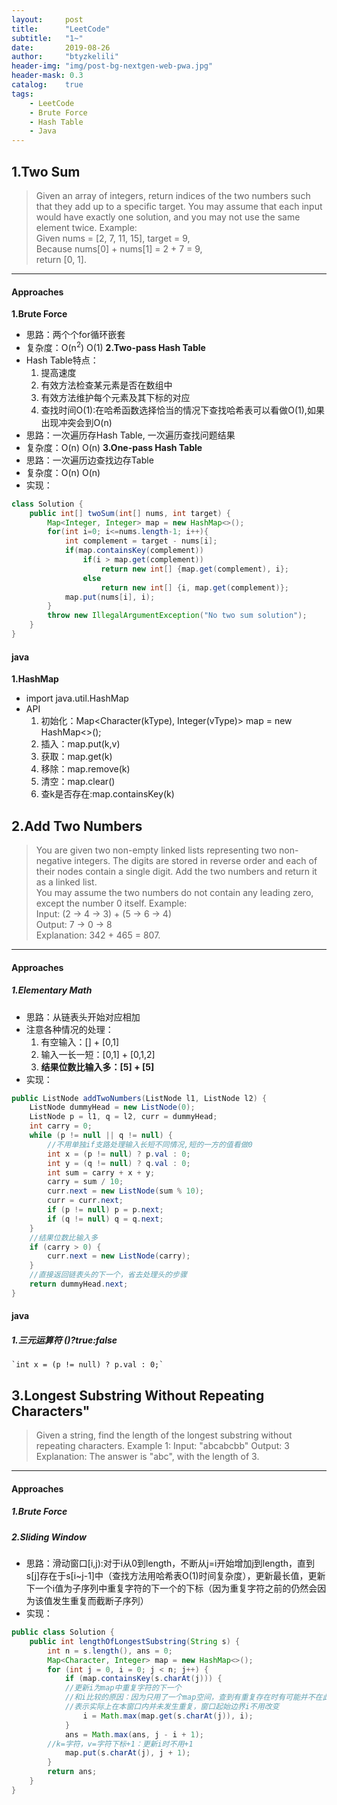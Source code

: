```yaml
---
layout:     post
title:      "LeetCode"
subtitle:   "1~"
date:       2019-08-26
author:     "btyzkelili"
header-img: "img/post-bg-nextgen-web-pwa.jpg"
header-mask: 0.3
catalog:    true
tags:
    - LeetCode
    - Brute Force
    - Hash Table
    - Java
---  
```

## 1.Two Sum  
>Given an array of integers, return indices of the two numbers such that they add up to a specific target.
>You may assume that each input would have exactly one solution, and you may not use the same element twice.
>Example:  
>Given nums = [2, 7, 11, 15], target = 9,  
>Because nums[0] + nums[1] = 2 + 7 = 9,  
>return [0, 1]. 
---

#### Approaches
**1.Brute Force**  
* 思路：两个个for循环嵌套  
* 复杂度：O(n<sup>2</sup>) O(1)
**2.Two-pass Hash Table**    
* Hash Table特点：
	1. 提高速度
	2. 有效方法检查某元素是否在数组中
	3. 有效方法维护每个元素及其下标的对应
	4. 查找时间O(1):在哈希函数选择恰当的情况下查找哈希表可以看做O(1),如果出现冲突会到O(n)
* 思路：一次遍历存Hash Table, 一次遍历查找问题结果
* 复杂度：O(n) O(n)
**3.One-pass Hash Table**  
* 思路：一次遍历边查找边存Table
* 复杂度：O(n) O(n)  
* 实现：  
```java
class Solution {  
    public int[] twoSum(int[] nums, int target) {  
        Map<Integer, Integer> map = new HashMap<>();  
        for(int i=0; i<=nums.length-1; i++){
            int complement = target - nums[i];
            if(map.containsKey(complement))
                if(i > map.get(complement))
                    return new int[] {map.get(complement), i};
                else
                    return new int[] {i, map.get(complement)};
            map.put(nums[i], i);
        }
        throw new IllegalArgumentException("No two sum solution");
    }
}
```
#### java
**1.HashMap**  
* import java.util.HashMap
* API
	1. 初始化：Map<Character(kType), Integer(vType)> map = new HashMap<>();
	2. 插入：map.put(k,v)
	3. 获取：map.get(k)
	4. 移除：map.remove(k)
	5. 清空：map.clear()
	6. 查k是否存在:map.containsKey(k)


## 2.Add Two Numbers  
>You are given two non-empty linked lists representing two non-negative integers. The digits are stored in reverse order and each of their nodes contain a single digit. Add the two numbers and return it as a linked list.  
>You may assume the two numbers do not contain any leading zero, except the number 0 itself. 
>Example:  
>Input: (2 -> 4 -> 3) + (5 -> 6 -> 4)  
>Output: 7 -> 0 -> 8  
>Explanation: 342 + 465 = 807.  
---

#### Approaches
##### 1.Elementary Math
* 思路：从链表头开始对应相加
* 注意各种情况的处理：
	1. 有空输入：[] + [0,1]
	2. 输入一长一短：[0,1] + [0,1,2]
	3. **结果位数比输入多：[5] + [5]**
* 实现：  
```java
public ListNode addTwoNumbers(ListNode l1, ListNode l2) {
    ListNode dummyHead = new ListNode(0);
    ListNode p = l1, q = l2, curr = dummyHead;
    int carry = 0;
    while (p != null || q != null) {
        //不用单独if支路处理输入长短不同情况,短的一方的值看做0
        int x = (p != null) ? p.val : 0;
        int y = (q != null) ? q.val : 0;
        int sum = carry + x + y;
        carry = sum / 10;
        curr.next = new ListNode(sum % 10);
        curr = curr.next;
        if (p != null) p = p.next;
        if (q != null) q = q.next;
    }
    //结果位数比输入多
    if (carry > 0) {
        curr.next = new ListNode(carry);
    }
    //直接返回链表头的下一个，省去处理头的步骤
    return dummyHead.next;
}
```
#### java
##### 1.三元运算符 ()?true:false  
	`int x = (p != null) ? p.val : 0;`

## 3.Longest Substring Without Repeating Characters"
>Given a string, find the length of the longest substring without repeating characters.
>Example 1:
>Input: "abcabcbb"
>Output: 3 
>Explanation: The answer is "abc", with the length of 3. 
---

#### Approaches
##### 1.Brute Force
##### 2.Sliding Window
* 思路：滑动窗口[i,j):对于i从0到length，不断从j=i开始增加j到length，直到s[j]存在于s[i~j-1]中（查找方法用哈希表O(1)时间复杂度），更新最长值，更新下一个i值为子序列中重复字符的下一个的下标（因为重复字符之前的仍然会因为该值发生重复而截断子序列）
* 实现：  
```java
public class Solution {
    public int lengthOfLongestSubstring(String s) {
        int n = s.length(), ans = 0;
        Map<Character, Integer> map = new HashMap<>(); 
        for (int j = 0, i = 0; j < n; j++) {
            if (map.containsKey(s.charAt(j))) {
	        //更新i为map中重复字符的下一个
	        //和i比较的原因：因为只用了一个map空间，查到有重复存在时有可能并不在此时的窗口中，所以要用i来进行限制，
	        //表示实际上在本窗口内并未发生重复，窗口起始边界i不用改变
                i = Math.max(map.get(s.charAt(j)), i);
            }
            ans = Math.max(ans, j - i + 1);
	    //k=字符，v=字符下标+1：更新i时不用+1
            map.put(s.charAt(j), j + 1);
        }
        return ans;
    }
}
```

